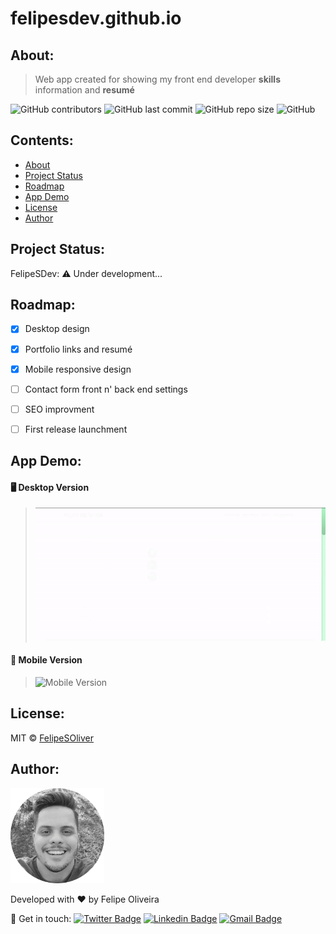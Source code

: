# felipesdev.github.io



## About:

   > Web app created for showing my front end developer **skills** information and **resumé**


   ![GitHub contributors](https://img.shields.io/github/contributors/felipesoliver/felipesdev?color=lightgrey)
   ![GitHub last commit](https://img.shields.io/github/last-commit/felipesoliver/felipesdev?color=lightgrey)
   ![GitHub repo size](https://img.shields.io/github/repo-size/felipesoliver/felipesdev?color=lightgrey)
   ![GitHub](https://img.shields.io/github/license/felipesoliver/felipesdev?color=lightgrey)



## Contents:

* [About](#about)
* [Project Status](#project-status)
* [Roadmap](#roadmap)
* [App Demo](#app-demo)
* [License](#license)
* [Author](#author)



## Project Status:

FelipeSDev: &#9888; Under development...



## Roadmap:

- [x] Desktop design
- [x] Portfolio links and resumé
- [x] Mobile responsive design 
- [ ] Contact form front n' back end settings
- [ ] SEO improvment
- [ ] First release launchment



## App Demo:

#### &#128421; Desktop Version 

> ![Desktop Version](/assets/desktop-version.gif)

#### &#128241; Mobile Version 

> ![Mobile Version](/assets/mobile-version.gif)





## License:

MIT © [FelipeSOliver](/LICENSE.md)



## Author:

<img src="assets/profilepic.png" width="150px;">

Developed with &#10084; by Felipe Oliveira 

&#128075; Get in touch: [![Twitter Badge](https://img.shields.io/badge/-@f_soliver-1ca0f1?style=flat-square&labelColor=1ca0f1&logo=twitter&logoColor=white&link=https://twitter.com/f_soliver)](https://twitter.com/f_soliver) [![Linkedin Badge](https://img.shields.io/badge/-Felipe-blue?style=flat-square&logo=Linkedin&logoColor=white&link=https://www.linkedin.com/in/fsoliver/)](https://www.linkedin.com/in/fsoliver/) 
[![Gmail Badge](https://img.shields.io/badge/-felipephito@gmail.com-c14438?style=flat-square&logo=Gmail&logoColor=white&link=mailto:felipephito@gmail.com)](mailto:felipephito@gmail.com)
